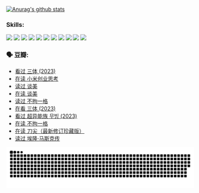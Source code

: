 
[![Anurag's github stats](https://github-readme-stats.vercel.app/api?username=w940853815)](https://github.com/anuraghazra/github-readme-stats)

### Skills:

<code><img height="32" src="https://cdn.jsdelivr.net/npm/simple-icons@v5/icons/python.svg"></code>
<code><img height="32" src="https://cdn.jsdelivr.net/npm/simple-icons@v5/icons/javascript.svg"></code>
<code><img height="32" src="https://cdn.jsdelivr.net/npm/simple-icons@v5/icons/django.svg"></code>
<code><img height="32" src="https://cdn.jsdelivr.net/npm/simple-icons@v5/icons/flask.svg"></code>
<code><img height="32" src="https://cdn.jsdelivr.net/npm/simple-icons@v5/icons/vuetify.svg"></code>
<code><img height="32" src="https://cdn.jsdelivr.net/npm/simple-icons@v5/icons/git.svg"></code>
<code><img height="32" src="https://cdn.jsdelivr.net/npm/simple-icons@v5/icons/docker.svg"></code>
<code><img height="32" src="https://cdn.jsdelivr.net/npm/simple-icons@v5/icons/postgresql.svg"></code>
<code><img height="32" src="https://cdn.jsdelivr.net/npm/simple-icons@v5/icons/elasticsearch.svg"></code>
<code><img height="32" src="https://cdn.jsdelivr.net/npm/simple-icons@v5/icons/macos.svg"></code>
<code><img height="32" src="https://cdn.jsdelivr.net/npm/simple-icons@v5/icons/linux.svg"></code>

### 🗣 豆瓣:

<!-- DOUBAN-ACTIVITIES:START -->
- [看过 三体‎ (2023)](https://www.douban.com/people/136069238/status/4574263039/?_i=12671920)
- [在读 小米创业思考](https://www.douban.com/people/136069238/status/4572047905/?_i=12671920)
- [读过 谈美](https://www.douban.com/people/136069238/status/4572047629/?_i=12671920)
- [在读 谈美](https://www.douban.com/people/136069238/status/4560861771/?_i=12671920)
- [读过 不拘一格](https://www.douban.com/people/136069238/status/4560861445/?_i=12671920)
- [在看 三体‎ (2023)](https://www.douban.com/people/136069238/status/4558185093/?_i=12671920)
- [看过 超异能族 무빙‎ (2023)](https://www.douban.com/people/136069238/status/4556824186/?_i=12671920)
- [在读 不拘一格](https://www.douban.com/people/136069238/status/4541712161/?_i=12671920)
- [在读 刀尖（最新修订珍藏版）](https://www.douban.com/people/136069238/status/4541711339/?_i=12671920)
- [读过 埃隆·马斯克传](https://www.douban.com/people/136069238/status/4541710351/?_i=12671920)
<!-- DOUBAN-ACTIVITIES:END -->


![Snake animation](https://raw.githubusercontent.com/w940853815/w940853815/output/github-contribution-grid-snake.svg)

<!--
**w940853815/w940853815** is a ✨ _special_ ✨ repository because its `README.md` (this file) appears on your GitHub profile.

Here are some ideas to get you started:

- 🔭 I’m currently working on ...
- 🌱 I’m currently learning ...
- 👯 I’m looking to collaborate on ...
- 🤔 I’m looking for help with ...
- 💬 Ask me about ...
- 📫 How to reach me: ...
- 😄 Pronouns: ...
- ⚡ Fun fact: ...
-->
